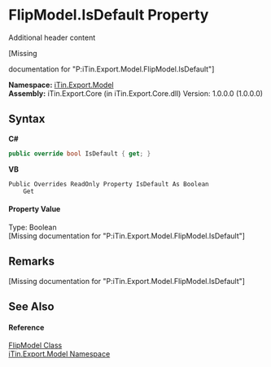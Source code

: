 # FlipModel.IsDefault Property 
Additional header content 

\[Missing <summary> documentation for "P:iTin.Export.Model.FlipModel.IsDefault"\]

**Namespace:**&nbsp;<a href="ef57ffcc-e95e-b212-5a46-9aa6f5a3511f">iTin.Export.Model</a><br />**Assembly:**&nbsp;iTin.Export.Core (in iTin.Export.Core.dll) Version: 1.0.0.0 (1.0.0.0)

## Syntax

**C#**<br />
``` C#
public override bool IsDefault { get; }
```

**VB**<br />
``` VB
Public Overrides ReadOnly Property IsDefault As Boolean
	Get
```


#### Property Value
Type: Boolean<br />\[Missing <value> documentation for "P:iTin.Export.Model.FlipModel.IsDefault"\]

## Remarks
\[Missing <remarks> documentation for "P:iTin.Export.Model.FlipModel.IsDefault"\]

## See Also


#### Reference
<a href="b559da2d-6208-06da-7cc7-c921b4a03bda">FlipModel Class</a><br /><a href="ef57ffcc-e95e-b212-5a46-9aa6f5a3511f">iTin.Export.Model Namespace</a><br />